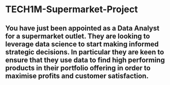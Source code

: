# TECH1M-Supermarket-Project
## You have just been appointed as a Data Analyst for a supermarket outlet. They are looking to leverage data science to start making informed strategic decisions. In particular they are keen to ensure that they use data to find high performing products in their portfolio offering in order to maximise profits and customer satisfaction.

